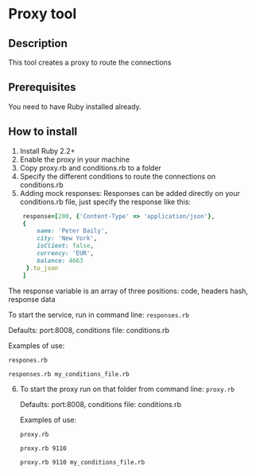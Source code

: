 # Proxy tool

## Description
This tool creates a proxy to route the connections

## Prerequisites
You need to have Ruby installed already.

## How to install
1. Install Ruby 2.2+
1. Enable the proxy in your machine
1. Copy proxy.rb and conditions.rb to a folder
1. Specify the different conditions to route the connections on conditions.rb
1. Adding mock responses:
	Responses can be added directly on your conditions.rb file, just specify the response like this:

```ruby
	response=[200, {'Content-Type' => 'application/json'}, 
	{ 
		name: 'Peter Daily',
		city: 'New York',
		isClient: false,
		currency: 'EUR',
		balance: 4663
	 }.to_json
	]
``` 
The response variable is an array of three positions: code, headers hash, response data

To start the service, run in command line: `responses.rb`

Defaults: port:8008, conditions file: conditions.rb

Examples of use:

`respones.rb`

`responses.rb my_conditions_file.rb`
	 
6. To start the proxy run on that folder from command line: `proxy.rb`
	 
   Defaults: port:8008, conditions file: conditions.rb
   
   Examples of use:
   
     `proxy.rb`
	 
     `proxy.rb 9110`
	 
     `proxy.rb 9110 my_conditions_file.rb`
